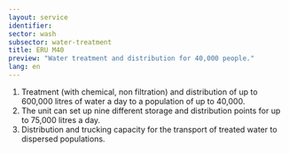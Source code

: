 ```yaml
---
layout: service
identifier: 
sector: wash
subsector: water-treatment
title: ERU M40
preview: "Water treatment and distribution for 40,000 people."
lang: en
---
```


1. Treatment (with chemical, non filtration) and distribution of up to 600,000 litres of water a day to a population of up to 40,000. 
2. The unit can set up nine different storage and distribution points for up to 75,000 litres a day.
3. Distribution and trucking capacity for the transport of treated water to dispersed populations.

